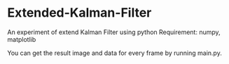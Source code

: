 # Extended-Kalman-Filter
An experiment of extend Kalman Filter using python
Requirement: numpy, matplotlib

You can get the result image and data for every frame by running main.py.
